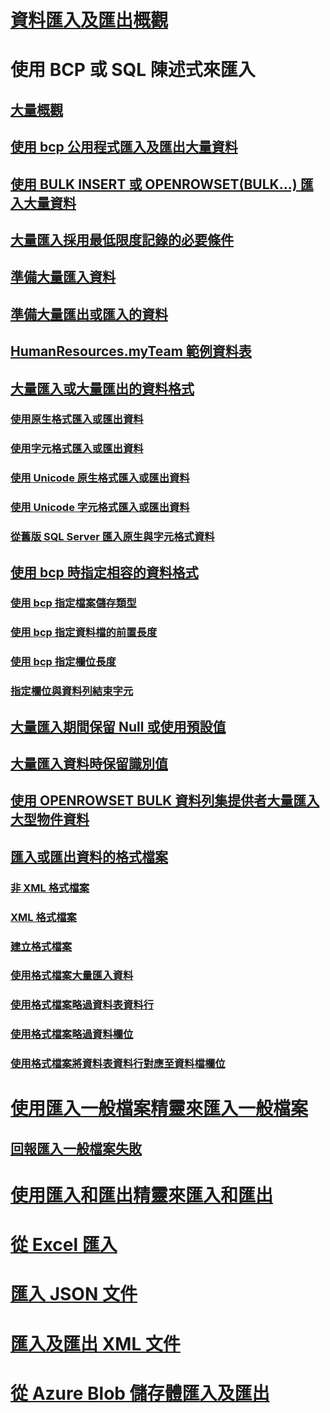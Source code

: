 # [資料匯入及匯出概觀](overview-import-export.md)
# 使用 BCP 或 SQL 陳述式來匯入
## [大量概觀](bulk-import-and-export-of-data-sql-server.md)  
## [使用 bcp 公用程式匯入及匯出大量資料](import-and-export-bulk-data-by-using-the-bcp-utility-sql-server.md)  
## [使用 BULK INSERT 或 OPENROWSET(BULK...) 匯入大量資料](import-bulk-data-by-using-bulk-insert-or-openrowset-bulk-sql-server.md)  
## [大量匯入採用最低限度記錄的必要條件](prerequisites-for-minimal-logging-in-bulk-import.md)  
## [準備大量匯入資料](prepare-to-bulk-import-data-sql-server.md)  
## [準備大量匯出或匯入的資料](prepare-data-for-bulk-export-or-import-sql-server.md)  
## [HumanResources.myTeam 範例資料表](humanresources-myteam-sample-table-sql-server.md)  
## [大量匯入或大量匯出的資料格式](data-formats-for-bulk-import-or-bulk-export-sql-server.md)  
### [使用原生格式匯入或匯出資料](use-native-format-to-import-or-export-data-sql-server.md)  
### [使用字元格式匯入或匯出資料](use-character-format-to-import-or-export-data-sql-server.md)  
### [使用 Unicode 原生格式匯入或匯出資料](use-unicode-native-format-to-import-or-export-data-sql-server.md)  
### [使用 Unicode 字元格式匯入或匯出資料](use-unicode-character-format-to-import-or-export-data-sql-server.md)  
### [從舊版 SQL Server 匯入原生與字元格式資料](import-native-and-character-format-data-from-earlier-versions-of-sql-server.md)  
## [使用 bcp 時指定相容的資料格式](specify-data-formats-for-compatibility-when-using-bcp-sql-server.md)  
### [使用 bcp 指定檔案儲存類型](specify-file-storage-type-by-using-bcp-sql-server.md)  
### [使用 bcp 指定資料檔的前置長度](specify-prefix-length-in-data-files-by-using-bcp-sql-server.md)  
### [使用 bcp 指定欄位長度](specify-field-length-by-using-bcp-sql-server.md)  
### [指定欄位與資料列結束字元](specify-field-and-row-terminators-sql-server.md)  
## [大量匯入期間保留 Null 或使用預設值](keep-nulls-or-use-default-values-during-bulk-import-sql-server.md)  
## [大量匯入資料時保留識別值](keep-identity-values-when-bulk-importing-data-sql-server.md)  
## [使用 OPENROWSET BULK 資料列集提供者大量匯入大型物件資料](bulk-import-large-object-data-with-openrowset-bulk-rowset-provider.md)  
## [匯入或匯出資料的格式檔案](format-files-for-importing-or-exporting-data-sql-server.md)  
### [非 XML 格式檔案](non-xml-format-files-sql-server.md)  
### [XML 格式檔案](xml-format-files-sql-server.md)  
### [建立格式檔案](create-a-format-file-sql-server.md)  
### [使用格式檔案大量匯入資料](use-a-format-file-to-bulk-import-data-sql-server.md)  
### [使用格式檔案略過資料表資料行](use-a-format-file-to-skip-a-table-column-sql-server.md)  
### [使用格式檔案略過資料欄位](use-a-format-file-to-skip-a-data-field-sql-server.md)  
### [使用格式檔案將資料表資料行對應至資料檔欄位](use-a-format-file-to-map-table-columns-to-data-file-fields-sql-server.md)
# [使用匯入一般檔案精靈來匯入一般檔案](import-flat-file-wizard.md)
## [回報匯入一般檔案失敗](reporting-import-flat-file-failures.md)
# [使用匯入和匯出精靈來匯入和匯出](../../integration-services/import-export-data/import-and-export-data-with-the-sql-server-import-and-export-wizard.md)
# [從 Excel 匯入](import-data-from-excel-to-sql.md) 
# [匯入 JSON 文件](../json/import-json-documents-into-sql-server.md)
# [匯入及匯出 XML 文件](examples-of-bulk-import-and-export-of-xml-documents-sql-server.md)  
# [從 Azure Blob 儲存體匯入及匯出](examples-of-bulk-access-to-data-in-azure-blob-storage.md)  
